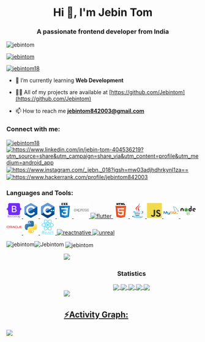 <h1 align="center">Hi 👋, I'm Jebin Tom</h1>
<h3 align="center">A passionate frontend developer from India</h3>

<p align="left"> <img src="https://komarev.com/ghpvc/?username=jebintom&label=Profile%20views&color=0e75b6&style=flat" alt="jebintom" /> </p>

<p align="left"> <a href="https://github.com/ryo-ma/github-profile-trophy"><img src="https://github-profile-trophy.vercel.app/?username=jebintom" alt="jebintom" /></a> </p>

<p align="left"> <a href="https://twitter.com/jebintom18" target="blank"><img src="https://img.shields.io/twitter/follow/jebintom18?logo=twitter&style=for-the-badge" alt="jebintom18" /></a> </p>

- 🌱 I’m currently learning **Web Development**

- 👨‍💻 All of my projects are available at [https://github.com/Jebintom](https://github.com/Jebintom)

- 📫 How to reach me **jebintom842003@gmail.com**

<h3 align="left">Connect with me:</h3>
<p align="left">
<a href="https://twitter.com/jebintom18" target="blank"><img align="center" src="https://raw.githubusercontent.com/rahuldkjain/github-profile-readme-generator/master/src/images/icons/Social/twitter.svg" alt="jebintom18" height="30" width="40" /></a>
<a href="https://linkedin.com/in/https://www.linkedin.com/in/jebin-tom-404536219?utm_source=share&utm_campaign=share_via&utm_content=profile&utm_medium=android_app" target="blank"><img align="center" src="https://raw.githubusercontent.com/rahuldkjain/github-profile-readme-generator/master/src/images/icons/Social/linked-in-alt.svg" alt="https://www.linkedin.com/in/jebin-tom-404536219?utm_source=share&utm_campaign=share_via&utm_content=profile&utm_medium=android_app" height="30" width="40" /></a>
<a href="https://instagram.com/https://www.instagram.com/_jebn._018?igsh=mw03adjhdhrkynl1za==" target="blank"><img align="center" src="https://raw.githubusercontent.com/rahuldkjain/github-profile-readme-generator/master/src/images/icons/Social/instagram.svg" alt="https://www.instagram.com/_jebn._018?igsh=mw03adjhdhrkynl1za==" height="30" width="40" /></a>
<a href="https://www.hackerrank.com/https://www.hackerrank.com/profile/jebintom842003" target="blank"><img align="center" src="https://raw.githubusercontent.com/rahuldkjain/github-profile-readme-generator/master/src/images/icons/Social/hackerrank.svg" alt="https://www.hackerrank.com/profile/jebintom842003" height="30" width="40" /></a>
</p>

<h3 align="left">Languages and Tools:</h3>
<p align="left"> <a href="https://getbootstrap.com" target="_blank" rel="noreferrer"> <img src="https://raw.githubusercontent.com/devicons/devicon/master/icons/bootstrap/bootstrap-plain-wordmark.svg" alt="bootstrap" width="40" height="40"/> </a> <a href="https://www.cprogramming.com/" target="_blank" rel="noreferrer"> <img src="https://raw.githubusercontent.com/devicons/devicon/master/icons/c/c-original.svg" alt="c" width="40" height="40"/> </a> <a href="https://www.w3schools.com/cpp/" target="_blank" rel="noreferrer"> <img src="https://raw.githubusercontent.com/devicons/devicon/master/icons/cplusplus/cplusplus-original.svg" alt="cplusplus" width="40" height="40"/> </a> <a href="https://www.w3schools.com/css/" target="_blank" rel="noreferrer"> <img src="https://raw.githubusercontent.com/devicons/devicon/master/icons/css3/css3-original-wordmark.svg" alt="css3" width="40" height="40"/> </a> <a href="https://expressjs.com" target="_blank" rel="noreferrer"> <img src="https://raw.githubusercontent.com/devicons/devicon/master/icons/express/express-original-wordmark.svg" alt="express" width="40" height="40"/> </a> <a href="https://flutter.dev" target="_blank" rel="noreferrer"> <img src="https://www.vectorlogo.zone/logos/flutterio/flutterio-icon.svg" alt="flutter" width="40" height="40"/> </a> <a href="https://www.w3.org/html/" target="_blank" rel="noreferrer"> <img src="https://raw.githubusercontent.com/devicons/devicon/master/icons/html5/html5-original-wordmark.svg" alt="html5" width="40" height="40"/> </a> <a href="https://www.java.com" target="_blank" rel="noreferrer"> <img src="https://raw.githubusercontent.com/devicons/devicon/master/icons/java/java-original.svg" alt="java" width="40" height="40"/> </a> <a href="https://developer.mozilla.org/en-US/docs/Web/JavaScript" target="_blank" rel="noreferrer"> <img src="https://raw.githubusercontent.com/devicons/devicon/master/icons/javascript/javascript-original.svg" alt="javascript" width="40" height="40"/> </a> <a href="https://www.mysql.com/" target="_blank" rel="noreferrer"> <img src="https://raw.githubusercontent.com/devicons/devicon/master/icons/mysql/mysql-original-wordmark.svg" alt="mysql" width="40" height="40"/> </a> <a href="https://nodejs.org" target="_blank" rel="noreferrer"> <img src="https://raw.githubusercontent.com/devicons/devicon/master/icons/nodejs/nodejs-original-wordmark.svg" alt="nodejs" width="40" height="40"/> </a> <a href="https://www.oracle.com/" target="_blank" rel="noreferrer"> <img src="https://raw.githubusercontent.com/devicons/devicon/master/icons/oracle/oracle-original.svg" alt="oracle" width="40" height="40"/> </a> <a href="https://www.python.org" target="_blank" rel="noreferrer"> <img src="https://raw.githubusercontent.com/devicons/devicon/master/icons/python/python-original.svg" alt="python" width="40" height="40"/> </a> <a href="https://reactjs.org/" target="_blank" rel="noreferrer"> <img src="https://raw.githubusercontent.com/devicons/devicon/master/icons/react/react-original-wordmark.svg" alt="react" width="40" height="40"/> </a> <a href="https://reactnative.dev/" target="_blank" rel="noreferrer"> <img src="https://reactnative.dev/img/header_logo.svg" alt="reactnative" width="40" height="40"/> </a> <a href="https://unrealengine.com/" target="_blank" rel="noreferrer"> <img src="https://raw.githubusercontent.com/kenangundogan/fontisto/036b7eca71aab1bef8e6a0518f7329f13ed62f6b/icons/svg/brand/unreal-engine.svg" alt="unreal" width="40" height="40"/> </a> </p>

<p><img align="left" src="https://github-readme-stats.vercel.app/api/top-langs?username=jebintom&show_icons=true&locale=en&layout=compact" alt="jebintom" /></p>



<img align="left" height="180em" src="https://github-readme-stats.vercel.app/api/top-langs/?username=Jebintom&langs_count=8&theme=radical" alt=Jebintom />

<p>&nbsp;<img align="center" height="180em" src="https://github-readme-stats.vercel.app/api?username=jebintom&show_icons=true&locale=en&theme=dark" alt="jebintom" /></p>

<img src="https://user-images.githubusercontent.com/73097560/115834477-dbab4500-a447-11eb-908a-139a6edaec5c.gif"><h3 align="center">Statistics</h3>
<div align="center">
<a href="https://github.com/jebintom">
<img align="center" src="http://github-profile-summary-cards.vercel.app/api/cards/stats?username=jebintom&theme=2077" height="180em" />
<img align="center" src="http://github-profile-summary-cards.vercel.app/api/cards/most-commit-language?username=jebintom&theme=2077" height="180em" />
<img align="center" src="http://github-profile-summary-cards.vercel.app/api/cards/repos-per-language?usernamjebintom&theme=2077" height="180em" />
<img align="center" src="http://github-profile-summary-cards.vercel.app/api/cards/productive-time?username=jebintom&theme=2077" height="180em" />
<img align="center" src="http://github-profile-summary-cards.vercel.app/api/cards/profile-details?username=jebintom&theme=2077" height="180em" />
</div>
<img src="https://user-images.githubusercontent.com/73097560/115834477-dbab4500-a447-11eb-908a-139a6edaec5c.gif"><h2 align="left">⚡Activity Graph:</h2>
<img align="center" src="https://github-readme-activity-graph.vercel.app/graph?username=jebintom&theme=tokyo-night"/>




